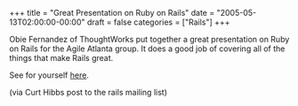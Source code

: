 +++
title = "Great Presentation on Ruby on Rails"
date = "2005-05-13T02:00:00-00:00"
draft = false
categories = ["Rails"]
+++

Obie Fernandez of ThoughtWorks put together a great presentation on Ruby
on Rails for the Agile Atlanta group. It does a good job of covering all
of the things that make Rails great.

See for yourself
<a href=" http://rubyforge.org/docman/view.php/251/158/Ruby%20On%20Rails.ppt" target="_parent">here</a>.

(via Curt Hibbs post to the rails mailing list)

